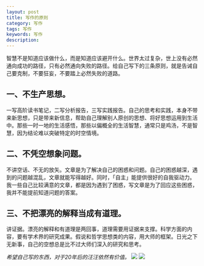 ```yaml
---
layout: post
title: 写作的原则
category: 写作
tags: 写作
keywords: 写作
description: 
---
```


智慧不是知道应该做什么，而是知道应该避开什么。世界太过复杂，世上没有必然通向成功的路径，只有必然通向失败的路径。给自己写下的三条原则，就是告诫自己要克制，不要狂妄，不要踏上必然失败的道路。

## 一、不生产思想。

一写高阶读书笔记，二写分析报告，三写实践报告。自己的思考和实践，本身不带来新思想，只是带来新信息，帮助自己理解别人原创的思想、将好思想运用到生活中。那些一时一地的生活感悟，那些以偏概全的生活智慧，通常只是鸡汤，不是智慧，因为结论难以突破特定的时空情境。

## 二、不凭空想象问题。

不讲空话、不无的放矢。文章是为了解决自己的困惑和问题。自己的困惑越深，遇到的问题越混乱，文章就能写得越好。同时，「自主」能提供很好的自我驱动力。我一些自己比较满意的文章，都是因为遇到了困惑，写文章是为了回应这些困惑，我并不能提前知道问题的答案。

## 三、不把漂亮的解释当成有道理。

讲证据。漂亮的解释和有道理是两回事，道理需要用证据来支撑。科学方面的内容，要有学术界的研究成果。假说和哲学思想类的内容，用大师的框架。日光之下无新事，自己的空想总是比不过大师们深入的研究和思考。

*希望自己写的东西，对于20年后的汪汪依然有价值。*
![](http://on54r1wfx.bkt.clouddn.com/201810wangwang1.jpeg)
![](http://on54r1wfx.bkt.clouddn.com/201810wangwang2.jpeg)